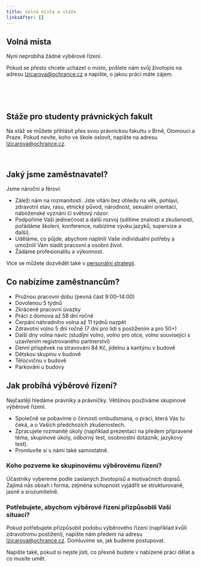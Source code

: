 ```yaml
---
title: Volná místa a stáže
linksAfter: []
---
```

<h2><strong>Volná místa</strong></h2>

<p>Nyní neprobíhá žádné výběrové řízení.</p>

<p>Pokud se přesto chcete ucházet o místo, pošlete nám svůj životopis na adresu <a href="mailto:lzicarova@ochrance.cz">lzicarova@ochrance.cz</a> a napište, o jakou práci máte zájem.</p>

<p>&nbsp;</p>

<p>&nbsp;</p>

<h2><strong>Stáže pro studenty právnických fakult</strong></h2>

<p>Na stáž se můžete přihlásit přes svou právnickou fakultu v&nbsp;Brně, Olomouci a Praze. Pokud nevíte, koho ve škole oslovit, napište na adresu <a href="mailto:lzicarova@ochrance.cz">lzicarova@ochrance.cz</a>.</p>

<p>&nbsp;</p>

<h2><strong>Jaký jsme zaměstnavatel?</strong></h2>

<p>Jsme nároční a féroví:</p>

<ul>
	<li>Záleží nám na rozmanitosti. Jste vítáni bez ohledu na věk, pohlaví, zdravotní stav, rasu, etnický původ, národnost, sexuální orientaci, náboženské vyznání či světový názor.</li>
	<li>Podpoříme Vaši jedinečnost a další rozvoj (sdílíme znalosti a zkušenosti, pořádáme školení, konference, nabízíme výuku jazyků, supervize a další).</li>
	<li>Uděláme, co půjde, abychom naplnili Vaše individuální potřeby a umožnili Vám sladit pracovní a osobní život.</li>
	<li>Žádáme profesionalitu a výkonnost.</li>
</ul>

<p>Více se můžete dozvědět také v <a href="https://www.ochrance.cz/media/personalni_strategie.pdf">personální strategii</a>.</p>

<h2><strong>Co nabízíme zaměstnancům? </strong></h2>

<ul>
	<li>Pružnou pracovní dobu (pevná část 9:00&ndash;14:00)</li>
	<li>Dovolenou 5 týdnů</li>
	<li>Zkrácené pracovní úvazky</li>
	<li>Práci z&nbsp;domova až 58 dní ročně</li>
	<li>Čerpání náhradního volna až 11 týdnů nazpět</li>
	<li>Zdravotní volno 5 dní ročně (7 dní pro lidi s postižením a pro 50+)</li>
	<li>Další dny volna navíc (studijní volno, volno pro otce, volno související s uzavřením registrovaného partnerství)</li>
	<li>Denní příspěvek na stravování 84 Kč, jídelnu a kantýnu v&nbsp;budově</li>
	<li>Dětskou skupinu v budově</li>
	<li>Tělocvičnu v budově</li>
	<li>Parkování u budovy</li>
</ul>

<h2><strong>Jak probíhá výběrové řízení?</strong></h2>

<p>Nejčastěji hledáme právníky a právničky. Většinou používáme skupinové výběrové řízení.</p>

<ul>
	<li>Společně se pobavíme o činnosti ombudsmana, o práci, která Vás tu čeká, a&nbsp;o&nbsp;Vašich předchozích zkušenostech.</li>
	<li>Zpracujete rozmanité úkoly (například prezentaci na&nbsp;předem připravené téma, skupinové úkoly, odborný test, osobnostní dotazník, jazykový test).</li>
	<li>Promluvíte si s&nbsp;námi také samostatně.</li>
</ul>

<h3><strong>Koho pozveme ke skupinovému výběrovému řízení?</strong></h3>

<p>Účastníky vybereme podle zaslaných životopisů a motivačních dopisů. Zajímá nás obsah i&nbsp;forma, zejména schopnost vyjádřit se strukturovaně, jasně a&nbsp;srozumitelně.</p>

<h3><strong>Potřebujete, abychom výběrové řízení přizpůsobili Vaší situaci?</strong></h3>

<p>Pokud potřebujete přizpůsobit podobu výběrového řízení (například kvůli zdravotnímu postižení), napište nám předem na adresu <a href="mailto:lzicarova@ochrance.cz">lzicarova@ochrance.cz</a>. Domluvíme se, jak budeme postupovat.</p>

<p>Napište také, pokud si nejste jisti, co přesně budete v&nbsp;nabízené práci dělat a co musíte umět.</p>
